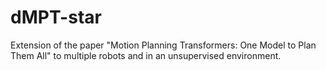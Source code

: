 # dMPT-star
Extension of the paper "Motion Planning Transformers: One Model to Plan Them All" to multiple robots and in an unsupervised environment.
